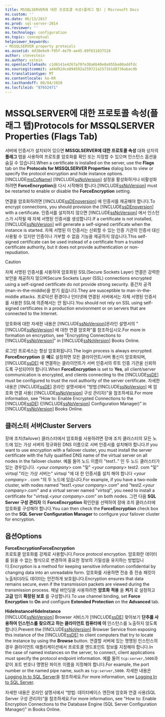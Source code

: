 ```yaml
---
title: MSSQLSERVER에 대한 프로토콜 속성(플래그 탭) | Microsoft Docs
ms.custom: ''
ms.date: 06/13/2017
ms.prod: sql-server-2014
ms.reviewer: ''
ms.technology: configuration
ms.topic: conceptual
helpviewer_keywords:
- MSSQLSERVER property protocols
ms.assetid: 4d38e6e9-f95f-4e79-ae45-89f631037528
author: stevestein
ms.author: sstein
ms.openlocfilehash: c1d6141e4267a707e38a6b40e8a955ba08addfdc
ms.sourcegitcommit: ad4d92dce894592a259721a1571b1d8736abacdb
ms.translationtype: MT
ms.contentlocale: ko-KR
ms.lasthandoff: 08/04/2020
ms.locfileid: "87652471"
---
```

# <a name="protocols-for-mssqlserver-properties-flags-tab"></a><span data-ttu-id="f6c44-102">MSSQLSERVER에 대한 프로토콜 속성(플래그 탭)</span><span class="sxs-lookup"><span data-stu-id="f6c44-102">Protocols for MSSQLSERVER Properties (Flags Tab)</span></span>
  <span data-ttu-id="f6c44-103">서버에 인증서가 설치되어 있으면 **MSSQLSERVER에 대한 프로토콜 속성** 대화 상자의 **플래그** 탭을 사용하여 프로토콜 암호화를 확인 또는 지정할 수 있으며 인스턴스 옵션을 숨길 수 있습니다.</span><span class="sxs-lookup"><span data-stu-id="f6c44-103">When a certificate is installed on the server, use the **Flags** tab on the **Protocols for MSSQLSERVER Properties** dialog box to view or specify the protocol encryption and hide instance options.</span></span> [!INCLUDE[msCoName](../../includes/msconame-md.md)] <span data-ttu-id="f6c44-104">[!INCLUDE[ssNoVersion](../../includes/ssnoversion-md.md)] 설정을 활성화하거나 비활성화하려면 **ForceEncryption**을 다시 시작해야 합니다.</span><span class="sxs-lookup"><span data-stu-id="f6c44-104">[!INCLUDE[ssNoVersion](../../includes/ssnoversion-md.md)] must be restarted to enable or disable the **ForceEncryption** setting.</span></span>  
  
 <span data-ttu-id="f6c44-105">연결을 암호화하려면 [!INCLUDE[ssDEnoversion](../../includes/ssdenoversion-md.md)] 에 인증서를 제공해야 합니다.</span><span class="sxs-lookup"><span data-stu-id="f6c44-105">To encrypt connections, you should provision the [!INCLUDE[ssDEnoversion](../../includes/ssdenoversion-md.md)] with a certificate.</span></span> <span data-ttu-id="f6c44-106">인증서를 설치하지 않으면 [!INCLUDE[ssNoVersion](../../includes/ssnoversion-md.md)] 에서 인스턴스가 시작될 때 자체 서명된 인증서를 생성합니다.</span><span class="sxs-lookup"><span data-stu-id="f6c44-106">If a certificate is not installed, [!INCLUDE[ssNoVersion](../../includes/ssnoversion-md.md)] will generate a self-signed certificate when the instance is started.</span></span> <span data-ttu-id="f6c44-107">자체 서명된 이 인증서는 신뢰할 수 있는 인증 기관의 인증서 대신 사용될 수 있지만 인증이나 거부할 수 없음 기능을 제공하지 않습니다.</span><span class="sxs-lookup"><span data-stu-id="f6c44-107">This self-signed certificate can be used instead of a certificate from a trusted certificate authority, but it does not provide authentication or non-repudiation.</span></span>  
  
> [!CAUTION]  
>  <span data-ttu-id="f6c44-108">자체 서명된 인증서를 사용하여 암호화된 SSL(Secure Sockets Layer) 연결은 강력한 보안을 제공하지 않으며</span><span class="sxs-lookup"><span data-stu-id="f6c44-108">Secure Sockets Layer (SSL) connections encrypted using a self-signed certificate do not provide strong security.</span></span> <span data-ttu-id="f6c44-109">중간자 공격(man-in-the-middle)을 받기 쉽습니다.</span><span class="sxs-lookup"><span data-stu-id="f6c44-109">They are susceptible to man-in-the-middle attacks.</span></span> <span data-ttu-id="f6c44-110">프로덕션 환경이나 인터넷에 연결된 서버에서는 자체 서명된 인증서를 사용한 SSL에 의존해서는 안 됩니다.</span><span class="sxs-lookup"><span data-stu-id="f6c44-110">You should not rely on SSL using self-signed certificates in a production environment or on servers that are connected to the Internet.</span></span>  
  
 <span data-ttu-id="f6c44-111">암호화에 대한 자세한 내용은 [!INCLUDE[ssNoVersion](../../includes/ssnoversion-md.md)]온라인 설명서의 " [!INCLUDE[ssNoVersion](../../includes/ssnoversion-md.md)] 에 대한 연결 암호화"를 참조하십시오.</span><span class="sxs-lookup"><span data-stu-id="f6c44-111">For more in formation on encryption, see "Encrypting Connections to [!INCLUDE[ssNoVersion](../../includes/ssnoversion-md.md)]" in [!INCLUDE[ssNoVersion](../../includes/ssnoversion-md.md)] Books Online.</span></span>  
  
 <span data-ttu-id="f6c44-112">로그인 프로세스는 항상 암호화됩니다.</span><span class="sxs-lookup"><span data-stu-id="f6c44-112">The login process is always encrypted.</span></span> <span data-ttu-id="f6c44-113">**ForceEncryption** 을 **예**로 설정하면 모든 클라이언트/서버 통신이 암호화되며, [!INCLUDE[ssDE](../../includes/ssde-md.md)] 에 연결하는 클라이언트가 서버 인증서의 루트 인증 기관을 신뢰하도록 구성되어야 합니다.</span><span class="sxs-lookup"><span data-stu-id="f6c44-113">When **ForceEncryption** is set to **Yes**, all client/server communication is encrypted, and clients connecting to the [!INCLUDE[ssDE](../../includes/ssde-md.md)] must be configured to trust the root authority of the server certificate.</span></span> <span data-ttu-id="f6c44-114">자세한 내용은 [!INCLUDE[ssDE](../../includes/ssde-md.md)] 온라인 설명서에서 "방법:[!INCLUDE[ssNoVersion](../../includes/ssnoversion-md.md)] 에 암호화 연결 사용( [!INCLUDE[ssNoVersion](../../includes/ssnoversion-md.md)] 구성 관리자)"을 참조하세요.</span><span class="sxs-lookup"><span data-stu-id="f6c44-114">For more information, see "How to: Enable Encrypted Connections to the [!INCLUDE[ssDE](../../includes/ssde-md.md)] ([!INCLUDE[ssNoVersion](../../includes/ssnoversion-md.md)] Configuration Manager)" in [!INCLUDE[ssNoVersion](../../includes/ssnoversion-md.md)] Books Online.</span></span>  
  
## <a name="cluster-servers"></a><span data-ttu-id="f6c44-115">클러스터 서버</span><span class="sxs-lookup"><span data-stu-id="f6c44-115">Cluster Servers</span></span>  
 <span data-ttu-id="f6c44-116">장애 조치(failover) 클러스터에서 암호화를 사용하려면 장애 조치 클러스터의 모든 노드에 있는 가상 서버의 정규화된 DNS 이름으로 서버 인증서를 설치해야 합니다.</span><span class="sxs-lookup"><span data-stu-id="f6c44-116">If you want to use encryption with a failover cluster, you must install the server certificate with the fully qualified DNS name of the virtual server on all nodes in the failover cluster.</span></span> <span data-ttu-id="f6c44-117">예를 들어 노드 이름이 "test1.." 인 두 노드 클러스터가 있는 경우입니다. *\<your company>* com "및" *\<your company>* test2. com "및" virtsql "라는 가상 서버는" virtsql "에 대 한 인증서를 설치 해야 합니다 *\<your company>* . com "의 두 노드에 있습니다.</span><span class="sxs-lookup"><span data-stu-id="f6c44-117">For example, if you have a two-node cluster, with nodes named "test1.*\<your company>*.com" and "test2.*\<your company>*.com" and a virtual server named "virtsql", you need to install a certificate for "virtsql.*\<your company>*.com" on both nodes.</span></span> <span data-ttu-id="f6c44-118">그런 다음 **SQL Server 구성 관리자** 의 **ForceEncryption** 확인란을 선택하여 장애 조치 클러스터에 암호화를 구성해야 합니다.</span><span class="sxs-lookup"><span data-stu-id="f6c44-118">You can then check the **ForceEncryption** check box on the **SQL Server Configuration Manager** to configure your failover cluster for encryption.</span></span>  
  
## <a name="options"></a><span data-ttu-id="f6c44-119">옵션</span><span class="sxs-lookup"><span data-stu-id="f6c44-119">Options</span></span>  
 <span data-ttu-id="f6c44-120">**ForceEncryption**</span><span class="sxs-lookup"><span data-stu-id="f6c44-120">**ForceEncryption**</span></span>  
 <span data-ttu-id="f6c44-121">프로토콜 암호화를 강제로 사용합니다.</span><span class="sxs-lookup"><span data-stu-id="f6c44-121">Force protocol encryption.</span></span> <span data-ttu-id="f6c44-122">암호화란 데이터를 읽을 수 없는 형식으로 변경하여 중요한 정보의 기밀성을 유지하는 방법입니다.</span><span class="sxs-lookup"><span data-stu-id="f6c44-122">Encryption is a method for keeping sensitive information confidential by changing data into an unreadable form.</span></span> <span data-ttu-id="f6c44-123">암호화를 사용하면 전송 중 전송 패킷이 노출되더라도 데이터는 안전하게 보호됩니다.</span><span class="sxs-lookup"><span data-stu-id="f6c44-123">Encryption ensures that data remains secure, even if the transmission packets are viewed during the transmission process.</span></span> <span data-ttu-id="f6c44-124">채널 바인딩을 사용하려면 **암호화 적용** 을 **켜기** 로 설정하고 **고급** 탭의 **확장된 보호** 를 구성합니다.</span><span class="sxs-lookup"><span data-stu-id="f6c44-124">To use channel binding, set **Force Encryption** to **On** and configure **Extended Protection** on the **Advanced** tab.</span></span>  
  
 <span data-ttu-id="f6c44-125">**HideInstance**</span><span class="sxs-lookup"><span data-stu-id="f6c44-125">**HideInstance**</span></span>  
 <span data-ttu-id="f6c44-126">[!INCLUDE[ssNoVersion](../../includes/ssnoversion-md.md)] Browser 서비스가 [!INCLUDE[ssDE](../../includes/ssde-md.md)] 찾아보기 **단추를 사용하여 인스턴스를 찾으려고 하는 클라이언트 컴퓨터에 이** 인스턴스를 노출하지 않도록 합니다.</span><span class="sxs-lookup"><span data-stu-id="f6c44-126">Prevent the [!INCLUDE[ssNoVersion](../../includes/ssnoversion-md.md)] Browser Service from exposing this instance of the [!INCLUDE[ssDE](../../includes/ssde-md.md)] to client computers that try to locate the instance by using the **Browse** button.</span></span> <span data-ttu-id="f6c44-127">연결할 서버에 있는 명명된 인스턴스의 경우 클라이언트 애플리케이션에서 프로토콜 엔드포인트 정보를 지정해야 합니다.</span><span class="sxs-lookup"><span data-stu-id="f6c44-127">In the case of named instances on the server, to connect, client applications must specify the protocol endpoint information.</span></span> <span data-ttu-id="f6c44-128">예를 들어 `tcp:server,5000`과 같이 포트 번호나 명명된 파이프 이름을 지정해야 합니다.</span><span class="sxs-lookup"><span data-stu-id="f6c44-128">For example, the port number or the named pipe name, such as `tcp:server,5000`.</span></span> <span data-ttu-id="f6c44-129">자세한 내용은 [Logging In to SQL Server](../../database-engine/configure-windows/logging-in-to-sql-server.md)을 참조하세요.</span><span class="sxs-lookup"><span data-stu-id="f6c44-129">For more information, see [Logging In to SQL Server](../../database-engine/configure-windows/logging-in-to-sql-server.md).</span></span>  
  
 <span data-ttu-id="f6c44-130">자세한 내용은 온라인 설명서에서 “방법: 데이터베이스 엔진에 암호화 연결 사용(SQL Server 구성 관리자)”을 참조하세요.</span><span class="sxs-lookup"><span data-stu-id="f6c44-130">For more information, see "How to: Enable Encryption Connections to the Database Engine (SQL Server Configuration Manager)" in Books Online.</span></span>  
  
  
